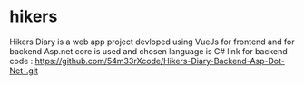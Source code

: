 # hikers
Hikers Diary is a web app project devloped using VueJs for frontend and
for backend Asp.net core is used and chosen language is C# link for backend code : https://github.com/54m33rXcode/Hikers-Diary-Backend-Asp-Dot-Net-.git 
